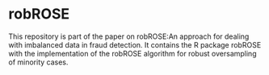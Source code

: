 # robROSE
This repository is part of the paper on robROSE:An approach for dealing with imbalanced data in fraud detection. It contains the R package robROSE with the implementation of the robROSE algorithm for robust oversampling of minority cases.
